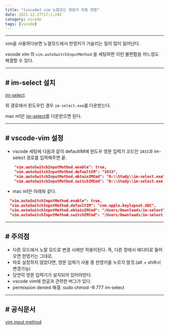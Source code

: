 ```yaml
---
title: "[vscode] vim 노말모드 영문키 자동 변환"
date: 2021-12-27T17:1:24Z
category: vscode
tags: [vscode]
---
```


---

vim을 사용하다보면 노말모드에서 한영키가 거슬리는 일이 많이 일어난다.

vscode vim 의 `vim.autoSwitchInputMethod` 을 세팅하면 이런 불편함을 어느정도 해결할 수 있다.

---

## **# im-select 설치**

[im-select](https://github.com/daipeihust/im-select#installation)

위 경로에서 윈도우인 경우 `im-select.exe`를 다운받는다.

mac m1은 [im-select](https://github.com/daipeihust/im-select/blob/8080ad18f20218d1b6b5ef81d26cc5452d56b165/im-select-mac/out/apple/im-select)를 다운받으면 된다.

---

## **# vscode-vim 설정**

- vscode 세팅에 다음과 같이 defaultIM에 윈도우 영문 입력기 코드인 `1033`과 im-select 경로를 입력해주면 끝.

```json
    "vim.autoSwitchInputMethod.enable": true,
    "vim.autoSwitchInputMethod.defaultIM": "1033",
    "vim.autoSwitchInputMethod.obtainIMCmd": "D:\\Study\\im-select.exe",
    "vim.autoSwitchInputMethod.switchIMCmd": "D:\\Study\\im-select.exe {im}",
```

- mac m1은 아래와 같다.

```json
  "vim.autoSwitchInputMethod.enable": true,
  "vim.autoSwitchInputMethod.defaultIM": "com.apple.keylayout.ABC",
  "vim.autoSwitchInputMethod.obtainIMCmd": "/Users/Downloads/im-select",
  "vim.autoSwitchInputMethod.switchIMCmd": "/Users/Downloads/im-select {im}",
```

---

## **# 주의점**

- 다른 모드에서 노말 모드로 변경 시에만 적용이된다. 즉, 다른 창에서 에디터로 들어오면 한영키는 그대로.
- 따로 설정하지 않았다면, 영문 입력기 사용 중 한영키를 누르지 말것.(alt + shift시 변경가능)
- 당연히 영문 입력기가 설치되어 있어야한다.
- vscode vim에 한글과 관련한 버그가 있다.
- permission denied 해결: sudo chmod -R 777 im-select

---

## **# 공식문서**

[vim input method](https://github.com/VSCodeVim/Vim#:~:text=camelCase%20word%20segment.-,Input%20Method,-Disable%20input%20method)
